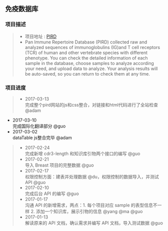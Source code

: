 免疫数据库
------
###  项目描述 <br />
>* 项目地址 : [PIRD](http://172.17.10.19/pird/) <br />
>* Pan Immune Repertoire Database (PIRD) collected raw and analyzed sequences of immunoglobulins (IG)and T cell receptors (TCR)
of human and other vertebrate species with different phenotype. You can check the detailed information of each sample in the 
database, choose samples to analyze according your need, and upload data to analyze. Your analysis results will be auto-saved, 
so you can return to check them at any time.

### 项目进度
>* 2017-03-13  
完成整个pird网站的js和css整合，对链接和html代码进行了全站检查@adam
* 2017-03-10  
完成国际化翻译部分 @guo
* 2017-03-02  
dataTable js整合完毕 @adam
>* 2017-02-24  
完成新增 cdr3-length 和知识库引物两个接口的编写 @guo
>* 2017-02-21  
导入 Breast 项目的完整数据 @guo
>* 2017-02-17  
权限控制方面：建表并处理数据 @du，权限控制的数据导入，并测试 API @guo
>* 2017-02-10  
完成后台 API 的编写 @guo
>* 2017-01-17  
沟通 API 的新增需求，两点：1. 每个项目对应 sample 的表型信息不一样 2. 添加一个知识库，展示引物的信息 @yang @ma @guo 
>* 2017-01-13  
解读原来的 API 文档，确认需求并编写 API 文档，导入测试数据 @guo
 
